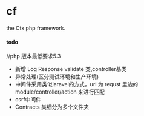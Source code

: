 # cf
the Ctx php framework.

#### todo

//php 版本最低要求5.3
* 新增 Log Response validate 类,controller基类
* 异常处理(区分测试环境和生产环境)
* 中间件采用类似laravel的方式，url 为 requst 里边的 module/controller/action 来进行匹配
* csrf中间件
* Contracts 类细分为多个文件夹

